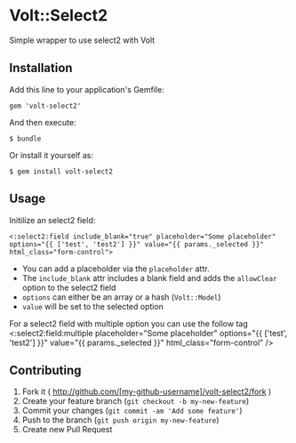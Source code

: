 # Volt::Select2

Simple wrapper to use select2 with Volt

## Installation

Add this line to your application's Gemfile:

    gem 'volt-select2'

And then execute:

    $ bundle

Or install it yourself as:

    $ gem install volt-select2

## Usage

Initilize an select2 field:
```
<:select2:field include_blank="true" placeholder="Some placeholder" options="{{ ['test', 'test2'] }}" value="{{ params._selected }}" html_class="form-control">
```
* You can add a placeholder via the `placeholder` attr.
* The `include_blank` attr includes a blank field and adds the `allowClear` option to the select2 field
* `options` can either be an array or a hash (`Volt::Model`)
* `value` will be set to the selected option

For a select2 field with multiple option you can use the follow tag
<:select2:field:multiple placeholder="Some placeholder" options="{{ ['test', 'test2'] }}" value="{{ params._selected }}" html_class="form-control" />

## Contributing

1. Fork it ( http://github.com/[my-github-username]/volt-select2/fork )
2. Create your feature branch (`git checkout -b my-new-feature`)
3. Commit your changes (`git commit -am 'Add some feature'`)
4. Push to the branch (`git push origin my-new-feature`)
5. Create new Pull Request
